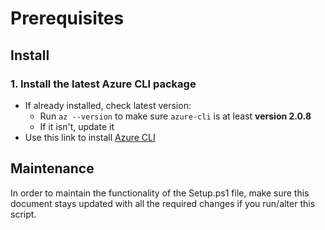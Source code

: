 # Prerequisites

## Install

### 1. Install the latest Azure CLI package

- If already installed, check latest version:
  - Run `az --version` to make sure `azure-cli` is at least **version 2.0.8**
  - If it isn't, update it
- Use this link to install [Azure CLI](https://docs.microsoft.com/cli/azure/install-azure-cli?view=azure-cli-latest])

## Maintenance

In order to maintain the functionality of the Setup.ps1 file, make sure this document stays updated with all the required changes if you run/alter this script.
